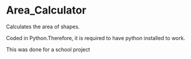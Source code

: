 # Area_Calculator
Calculates the area of shapes.

Coded in Python.Therefore, it is required to have python installed to work.

This was done for a school project
